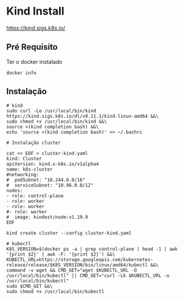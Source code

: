 # Kind Install

https://kind.sigs.k8s.io/

## Pré Requisito

Ter o docker instalado

    docker info

## Instalação

    # kind
    sudo curl -Lo /usr/local/bin/kind https://kind.sigs.k8s.io/dl/v0.11.1/kind-linux-amd64 &&\
    sudo chmod +x /usr/local/bin/kind &&\
    source <(kind completion bash) &&\
    echo 'source <(kind completion bash)' >> ~/.bashrc
    
    # Instalação cluster
    
    cat << EOF > cluster-kind.yaml
    kind: Cluster
    apiVersion: kind.x-k8s.io/v1alpha4
    name: k8s-cluster
    #networking:
    #  podSubnet: "10.244.0.0/16"
    #  serviceSubnet: "10.96.0.0/12"
    nodes:
    - role: control-plane
    - role: worker
    - role: worker
    #- role: worker
    #  image: kindest/node:v1.19.9
    EOF
    
    kind create cluster --config cluster-kind.yaml
    
    # kubectl
    K8S_VERSION=$(docker ps -a | grep control-plane | head -1 | awk '{print $2}' | awk -F: '{print $2}') &&\
    KUBECTL_URL=https://storage.googleapis.com/kubernetes-release/release/$K8S_VERSION/bin/linux/amd64/kubectl &&\
    command -v wget && CMD_GET="wget $KUBECTL_URL -O /usr/local/bin/kubectl" || CMD_GET="curl -Lk $KUBECTL_URL -o /usr/local/bin/kubectl"
    sudo $CMD_GET &&\
    sudo chmod +x /usr/local/bin/kubectl
